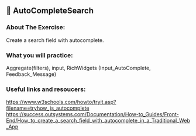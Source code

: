 ## :ledger: AutoCompleteSearch

### About The Exercise:

Create a search field with autocomplete.

### What you will practice:

Aggregate(filters), input, RichWidgets (Input_AutoComplete, Feedback_Message)

### Useful links and resoucers:

https://www.w3schools.com/howto/tryit.asp?filename=tryhow_js_autocomplete
https://success.outsystems.com/Documentation/How-to_Guides/Front-End/How_to_create_a_search_field_with_autocomplete_in_a_Traditional_Web_App
